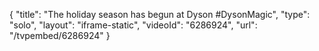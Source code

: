 {
    "title": "The holiday season has begun at Dyson #DysonMagic",
    "type": "solo",
    "layout": "iframe-static",
    "videoId": "6286924",
    "url": "\/tvpembed\/6286924"
}